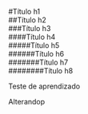 #Título h1   
##Título h2   
###Título h3   
####Título h4   
#####Título h5   
######Título h6   
#######Título h7   
########Título h8   

Teste de aprendizado

Alterandop
